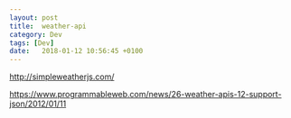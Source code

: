 ```yaml
---
layout: post
title:  weather-api
category: Dev
tags: [Dev]
date:   2018-01-12 10:56:45 +0100
---
```


<http://simpleweatherjs.com/>

<https://www.programmableweb.com/news/26-weather-apis-12-support-json/2012/01/11>
